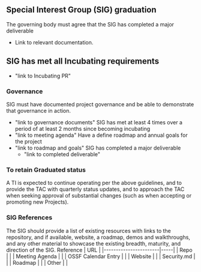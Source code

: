 ## Special Interest Group (SIG) graduation

The governing body must agree that the SIG has completed a major deliverable
  * Link to relevant documentation.

## SIG has met all Incubating requirements
  * "link to Incubating PR"

### Governance
SIG must have documented project governance and be able to demonstrate that governance in action.
  * "link to governance documents"
SIG has met at least 4 times over a period of at least 2 months since becoming incubating
  * "link to meeting agenda"
Have a define roadmap and annual goals for the project
  * "link to roadmap and goals"
SIG has completed a major deliverable
	  * "link to completed deliverable"

### To retain Graduated status
A TI is expected to continue operating per the above guidelines, and to provide the TAC with quarterly status updates, and to approach the TAC when seeking approval of substantial changes (such as when accepting or promoting new Projects).

### SIG References
The SIG should provide a list of existing resources with links to the repository, and if available, website, a roadmap, demos and walkthroughs, and any other material to showcase the existing breadth, maturity, and direction of the SIG.
 Reference              | URL |
|-----------------------|-----|
| Repo                  |     |
| Meeting Agenda        |     |
| OSSF Calendar Entry   |     |
| Website               |     |
| Security.md           |     |
| Roadmap               |     |
| Other                 |     |
